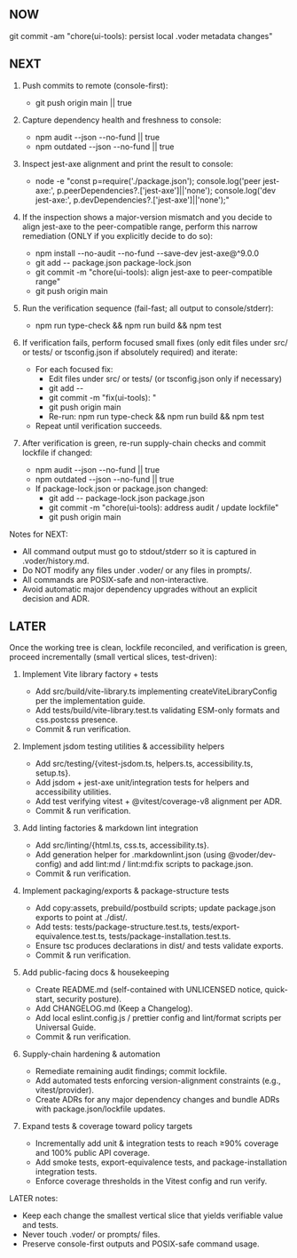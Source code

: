 ## NOW

git commit -am "chore(ui-tools): persist local .voder metadata changes"

## NEXT

1. Push commits to remote (console-first):
   - git push origin main || true

2. Capture dependency health and freshness to console:
   - npm audit --json --no-fund || true
   - npm outdated --json --no-fund || true

3. Inspect jest-axe alignment and print the result to console:
   - node -e "const p=require('./package.json'); console.log('peer jest-axe:', p.peerDependencies?.['jest-axe']||'none'); console.log('dev jest-axe:', p.devDependencies?.['jest-axe']||'none');"

4. If the inspection shows a major-version mismatch and you decide to align jest-axe to the peer-compatible range, perform this narrow remediation (ONLY if you explicitly decide to do so):
   - npm install --no-audit --no-fund --save-dev jest-axe@^9.0.0
   - git add -- package.json package-lock.json
   - git commit -m "chore(ui-tools): align jest-axe to peer-compatible range"
   - git push origin main

5. Run the verification sequence (fail-fast; all output to console/stderr):
   - npm run type-check && npm run build && npm test

6. If verification fails, perform focused small fixes (only edit files under src/ or tests/ or tsconfig.json if absolutely required) and iterate:
   - For each focused fix:
     - Edit files under src/ or tests/ (or tsconfig.json only if necessary)
     - git add -- <modified-files>
     - git commit -m "fix(ui-tools): <short description>"
     - git push origin main
     - Re-run: npm run type-check && npm run build && npm test
   - Repeat until verification succeeds.

7. After verification is green, re-run supply-chain checks and commit lockfile if changed:
   - npm audit --json --no-fund || true
   - npm outdated --json --no-fund || true
   - If package-lock.json or package.json changed:
     - git add -- package-lock.json package.json
     - git commit -m "chore(ui-tools): address audit / update lockfile"
     - git push origin main

Notes for NEXT:
- All command output must go to stdout/stderr so it is captured in .voder/history.md.
- Do NOT modify any files under .voder/ or any files in prompts/.
- All commands are POSIX-safe and non-interactive.
- Avoid automatic major dependency upgrades without an explicit decision and ADR.

## LATER

Once the working tree is clean, lockfile reconciled, and verification is green, proceed incrementally (small vertical slices, test-driven):

1. Implement Vite library factory + tests
   - Add src/build/vite-library.ts implementing createViteLibraryConfig per the implementation guide.
   - Add tests/build/vite-library.test.ts validating ESM-only formats and css.postcss presence.
   - Commit & run verification.

2. Implement jsdom testing utilities & accessibility helpers
   - Add src/testing/{vitest-jsdom.ts, helpers.ts, accessibility.ts, setup.ts}.
   - Add jsdom + jest-axe unit/integration tests for helpers and accessibility utilities.
   - Add test verifying vitest + @vitest/coverage-v8 alignment per ADR.
   - Commit & run verification.

3. Add linting factories & markdown lint integration
   - Add src/linting/{html.ts, css.ts, accessibility.ts}.
   - Add generation helper for .markdownlint.json (using @voder/dev-config) and add lint:md / lint:md:fix scripts to package.json.
   - Commit & run verification.

4. Implement packaging/exports & package-structure tests
   - Add copy:assets, prebuild/postbuild scripts; update package.json exports to point at ./dist/.
   - Add tests: tests/package-structure.test.ts, tests/export-equivalence.test.ts, tests/package-installation.test.ts.
   - Ensure tsc produces declarations in dist/ and tests validate exports.
   - Commit & run verification.

5. Add public-facing docs & housekeeping
   - Create README.md (self-contained with UNLICENSED notice, quick-start, security posture).
   - Add CHANGELOG.md (Keep a Changelog).
   - Add local eslint.config.js / prettier config and lint/format scripts per Universal Guide.
   - Commit & run verification.

6. Supply-chain hardening & automation
   - Remediate remaining audit findings; commit lockfile.
   - Add automated tests enforcing version-alignment constraints (e.g., vitest/provider).
   - Create ADRs for any major dependency changes and bundle ADRs with package.json/lockfile updates.

7. Expand tests & coverage toward policy targets
   - Incrementally add unit & integration tests to reach ≥90% coverage and 100% public API coverage.
   - Add smoke tests, export-equivalence tests, and package-installation integration tests.
   - Enforce coverage thresholds in the Vitest config and run verify.

LATER notes:
- Keep each change the smallest vertical slice that yields verifiable value and tests.
- Never touch .voder/ or prompts/ files.
- Preserve console-first outputs and POSIX-safe command usage.